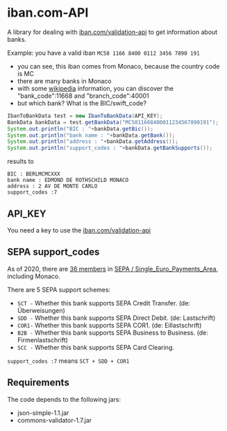 # iban.com-API

A library for dealing with [iban.com/validation-api](https://www.iban.com/validation-api) to get information about banks.

Example: you have a valid iban `MC58 1166 8400 0112 3456 7890 191`
* you can see, this iban comes from Monaco, because the country code is MC
* there are many banks in Monaco 
* with some [wikipedia](https://en.wikipedia.org/wiki/International_Bank_Account_Number) information, you can discover the "bank_code":11668 and "branch_code":40001
* but which bank? What is the BIC/swift_code?

```java
IbanToBankData test = new IbanToBankData(API_KEY);
BankData bankData = test.getBankData("MC5811668400011234567890191");
System.out.println("BIC : "+bankData.getBic());
System.out.println("bank name : "+bankData.getBank());
System.out.println("address : "+bankData.getAddress());
System.out.println("support_codes : "+bankData.getBankSupports());
```

results to

```
BIC : BERLMCMCXXX
bank name : EDMOND DE ROTHSCHILD MONACO
address : 2 AV DE MONTE CARLO
support_codes :7
```

## API_KEY

You need a key to use the [iban.com/validation-api](https://www.iban.com/validation-api)

## SEPA support_codes

As of 2020, there are [36 members](https://github.com/klst-de/iban.com-API/blob/master/doc/EPC409-09%20EPC%20List%20of%20SEPA%20Scheme%20Countries%20v2.6%20-%20January%202020.pdf) in [SEPA / Single_Euro_Payments_Area](https://en.wikipedia.org/wiki/Single_Euro_Payments_Area), including Monaco.

There are 5 SEPA support schemes:
* `SCT -` Whether this bank supports SEPA Credit Transfer.      (de: Überweisungen)
* `SDD -` Whether this bank supports SEPA Direct Debit.         (de: Lastschrift)
* `COR1-` Whether this bank supports SEPA COR1.                 (de: Eillastschrift) 
* `B2B -` Whether this bank supports SEPA Business to Business. (de: Firmenlastschrift) 
* `SCC -` Whether this bank supports SEPA Card Clearing.

`support_codes :7` means `SCT + SDD + COR1`

## Requirements

The code depends to the following jars:
* json-simple-1.1.jar
* commons-validator-1.7.jar
